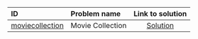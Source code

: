 | ID | Problem name | Link to solution |
|:---|:---|:---:|
| [moviecollection](https://open.kattis.com/problems/moviecollection) | Movie Collection | [Solution](https://github.com/versenyi98/kattis-solutions/tree/main/solutions/moviecollection)|
